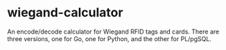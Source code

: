 # wiegand-calculator
An encode/decode calculator for Wiegand RFID tags and cards. There are three versions, one for Go, one for Python, and the other for PL/pgSQL.
